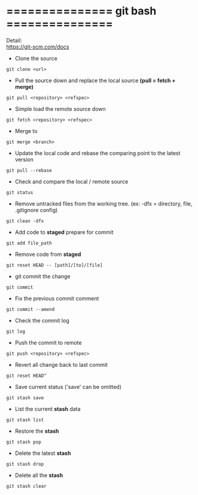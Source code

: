 # ===============  git bash  ===============  
Detail:  
https://git-scm.com/docs

- Clone the source
```
git clone <url>
```

- Pull the source down and replace the local source **(pull = fetch + merge)**
```
git pull <repository> <refspec>
```

- Simple load the remote source down
```
git fetch <repository> <refspec>
```

- Merge <branch> to <master>
```
git merge <branch>
```

- Update the local code and rebase the comparing point to the latest version
```
git pull --rebase
```

- Check and compare the local / remote source
```
git status
```

- Remove untracked files from the working tree. (ex: -dfx = directory, file, .gitignore config)
```
git clean -dfx
```

- Add code to **staged** prepare for commit
```
git add file_path
```

- Remove code from **staged**
```
git reset HEAD -- [path]/[to]/[file]
```

- git commit the change
```
git commit
```

- Fix the previous commit comment
```
git commit --amend
```

- Check the commit log
```
git log
```

- Push the commit to remote
```
git push <repository> <refspec>
```

- Revert all change back to last commit
```
git reset HEAD^
```

- Save current status ('save' can be omitted)
```
git stash save
```

- List the current **stash** data
```
git stash list
```

- Restore the **stash**
```
git stash pop
```

- Delete the latest **stash**
```
git stash drop
```

- Delete all the **stash**
```
git stash clear
```
